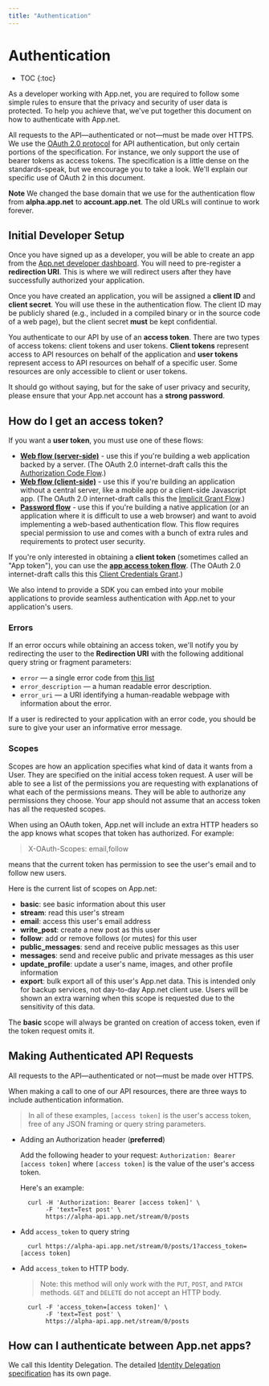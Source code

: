 ```yaml
---
title: "Authentication"
---
```


# Authentication

* TOC
{:toc}

As a developer working with App.net, you are required to follow some simple rules to ensure that the privacy and security of user data is protected. To help you achieve that, we've put together this document on how to authenticate with App.net.

All requests to the API—authenticated or not—must be made over HTTPS. We use the [OAuth 2.0 protocol](http://tools.ietf.org/html/draft-ietf-oauth-v2-31) for API authentication, but only certain portions of the specification. For instance, we only support the use of bearer tokens as access tokens. The specification is a little dense on the standards-speak, but we encourage you to take a look. We'll explain our specific use of OAuth 2 in this document.

**Note** We changed the base domain that we use for the authentication flow from **alpha.app.net** to **account.app.net**. The old URLs will continue to work forever.

## Initial Developer Setup

Once you have signed up as a developer, you will be able to create an app from the [App.net developer dashboard](https://account.app.net/developer/apps/). You will need to pre-register a **redirection URI**. This is where we will redirect users after they have successfully authorized your application.

Once you have created an application, you will be assigned a **client ID** and **client secret**. You will use these in the authentication flow. The client ID may be publicly shared (e.g., included in a compiled binary or in the source code of a web page), but the client secret **must** be kept confidential.

You authenticate to our API by use of an **access token**. There are two types of access tokens: client tokens and user tokens. **Client tokens** represent access to API resources on behalf of the application and **user tokens** represent access to API resources on behalf of a specific user. Some resources are only accessible to client or user tokens.

It should go without saying, but for the sake of user privacy and security, please ensure that your App.net account has a **strong password**.

## How do I get an access token?

If you want a **user token**, you must use one of these flows:

* **[Web flow (server-side)](/docs/authentication/flows/web/#server-side-flow)** - use this if you're building a web application backed by a server. (The OAuth 2.0 internet-draft calls this the [Authorization Code Flow](http://tools.ietf.org/html/draft-ietf-oauth-v2-31#section-4.1).)
* **[Web flow (client-side)](/docs/authentication/flows/web/#client-side-flow)** - use this if you're building an application without a central server, like a mobile app or a client-side Javascript app. (The OAuth 2.0 internet-draft calls this the [Implicit Grant Flow](http://tools.ietf.org/html/draft-ietf-oauth-v2-31#section-4.2).)
* **[Password flow](/docs/authentication/flows/password/)** - use this if you're building a native application (or an application where it is difficult to use a web browser) and want to avoid implementing a web-based authentication flow. This flow requires special permission to use and comes with a bunch of extra rules and requirements to protect user security.

If you're only interested in obtaining a **client token** (sometimes called an "App token"), you can use the **[app access token flow](/docs/authentication/flows/app-access-token)**. (The OAuth 2.0 internet-draft calls this this [Client Credentials Grant](http://tools.ietf.org/html/draft-ietf-oauth-v2-31#section-4.4).)

We also intend to provide a SDK you can embed into your mobile applications to provide seamless authentication with App.net to your application's users.

### Errors

If an error occurs while obtaining an access token, we'll notify you by redirecting the user to the **Redirection URI** with the following additional query string or fragment parameters:

* `error` — a single error code from [this list](http://tools.ietf.org/html/draft-ietf-oauth-v2-31#section-4.1.2.1)
* `error_description` — a human readable error description.
* `error_uri` — a URI identifying a human-readable webpage with information about the error.

If a user is redirected to your application with an error code, you should be sure to give your user an informative error message.

### Scopes

Scopes are how an application specifies what kind of data it wants from a User. They are specified on the initial access token request. A user will be able to see a list of the permissions you are requesting with explanations of what each of the permissions means. They will be able to authorize any permissions they choose. Your app should not assume that an access token has all the requested scopes.

When using an OAuth token, App.net will include an extra HTTP headers so the app knows what scopes that token has authorized. For example:

> X-OAuth-Scopes: email,follow

means that the current token has permission to see the user's email and to follow new users.

Here is the current list of scopes on App.net:

* **basic**: see basic information about this user
* **stream**: read this user's stream
* **email**: access this user's email address
* **write_post**: create a new post as this user
* **follow**: add or remove follows (or mutes) for this user
* **public_messages**: send and receive public messages as this user
* **messages**: send and receive public and private messages as this user
* **update_profile**: update a user's name, images, and other profile information
* **export**: bulk export all of this user's App.net data. This is intended only for backup services, not day-to-day App.net client use. Users will be shown an extra warning when this scope is requested due to the sensitivity of this data.

The **basic** scope will always be granted on creation of access token, even if the token request omits it.

## Making Authenticated API Requests

All requests to the API—authenticated or not—must be made over HTTPS.

When making a call to one of our API resources, there are three ways to include authentication information.

> In all of these examples, `[access token]` is the user's access token, free of any JSON framing or query string parameters.

* Adding an Authorization header (**preferred**)

    Add the following header to your request:
    `Authorization: Bearer [access token]`
    where `[access token]` is the value of the user's access token.

    Here's an example:
    
        curl -H 'Authorization: Bearer [access token]' \
             -F 'text=Test post' \
             https://alpha-api.app.net/stream/0/posts

* Add `access_token` to query string
    
        curl https://alpha-api.app.net/stream/0/posts/1?access_token=[access token]

* Add `access_token` to HTTP body. 

    > Note: this method will only work with the `PUT`, `POST`, and `PATCH` methods. `GET` and `DELETE` do not accept an HTTP body.

        curl -F 'access_token=[access token]' \
             -F 'text=Test post' \
             https://alpha-api.app.net/stream/0/posts

## How can I authenticate between App.net apps?

We call this Identity Delegation. The detailed [Identity Delegation
specification](identity-delegation/) has its own page.

